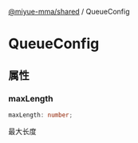 [@miyue-mma/shared](../index.md) / QueueConfig

# QueueConfig

## 属性

### maxLength

```ts
maxLength: number;
```

最大长度
